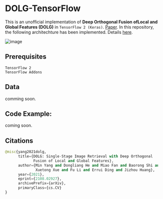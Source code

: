 # DOLG-TensorFlow

This is an unofficial implementation of **Deep Orthogonal Fusion ofLocal and Global Features (DOLG)** in `TensorFlow 2 (Keras)`. [Paper](https://arxiv.org/pdf/2108.02927.pdf). In this repository, the following architechture has been implemented. Details [here](https://mp.weixin.qq.com/s/7B3hZUpLtTt8NcGt0c-77w).

![image](https://user-images.githubusercontent.com/17668390/138777383-b1d475d7-c842-4577-8554-30cf2013cadc.png)


## Prerequisites

```
TensorFlow 2
TensorFlow Addons 
```

## Data 

comming soon. 


## Code Example:

coming soon. 


## Citations
```python
@misc{yang2021dolg,
      title={DOLG: Single-Stage Image Retrieval with Deep Orthogonal 
             Fusion of Local and Global Features}, 
      author={Min Yang and Dongliang He and Miao Fan and Baorong Shi and 
              Xuetong Xue and Fu Li and Errui Ding and Jizhou Huang},
      year={2021},
      eprint={2108.02927},
      archivePrefix={arXiv},
      primaryClass={cs.CV}
}
```
